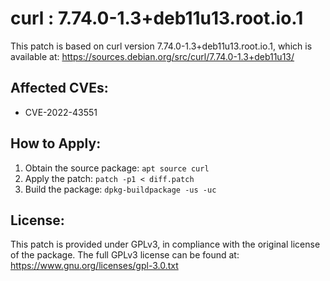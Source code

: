 # curl : 7.74.0-1.3+deb11u13.root.io.1

This patch is based on curl version 7.74.0-1.3+deb11u13.root.io.1, which is available at:
https://sources.debian.org/src/curl/7.74.0-1.3+deb11u13/

## Affected CVEs:
- CVE-2022-43551

## How to Apply:
1. Obtain the source package: `apt source curl`
2. Apply the patch: `patch -p1 < diff.patch`
3. Build the package: `dpkg-buildpackage -us -uc`

## License:
This patch is provided under GPLv3, in compliance with the original license of the package.
The full GPLv3 license can be found at: https://www.gnu.org/licenses/gpl-3.0.txt

